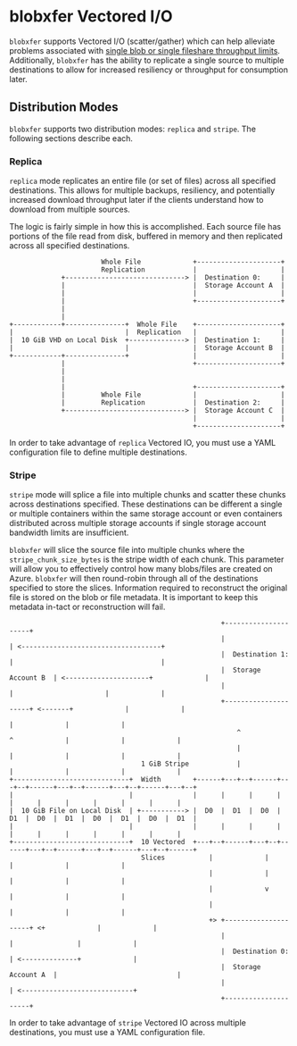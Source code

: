 # blobxfer Vectored I/O
`blobxfer` supports Vectored I/O (scatter/gather) which can help alleviate
problems associated with
[single blob or single fileshare throughput limits](https://docs.microsoft.com/en-us/azure/storage/storage-scalability-targets).
Additionally, `blobxfer` has the ability to replicate a single source to
multiple destinations to allow for increased resiliency or throughput for
consumption later.

## Distribution Modes
`blobxfer` supports two distribution modes: `replica` and `stripe`. The
following sections describe each.

### Replica
`replica` mode replicates an entire file (or set of files) across all
specified destinations. This allows for multiple backups, resiliency,
and potentially increased download throughput later if the clients understand
how to download from multiple sources.

The logic is fairly simple in how this is accomplished. Each source file
has portions of the file read from disk, buffered in memory and then
replicated across all specified destinations.

```
                       Whole File             +---------------------+
                       Replication            |                     |
             +------------------------------> |  Destination 0:     |
             |                                |  Storage Account A  |
             |                                |                     |
             |                                +---------------------+
             |
             |
+------------+---------------+  Whole File    +---------------------+
|                            |  Replication   |                     |
|  10 GiB VHD on Local Disk  +--------------> |  Destination 1:     |
|                            |                |  Storage Account B  |
+------------+---------------+                |                     |
             |                                +---------------------+
             |
             |
             |                                +---------------------+
             |         Whole File             |                     |
             |         Replication            |  Destination 2:     |
             +------------------------------> |  Storage Account C  |
                                              |                     |
                                              +---------------------+
```

In order to take advantage of `replica` Vectored IO, you must use a YAML
configuration file to define multiple destinations.

### Stripe
`stripe` mode will splice a file into multiple chunks and scatter these
chunks across destinations specified. These destinations can be different
a single or multiple containers within the same storage account or even
containers distributed across multiple storage accounts if single storage
account bandwidth limits are insufficient.

`blobxfer` will slice the source file into multiple chunks where the
`stripe_chunk_size_bytes` is the stripe width of each chunk. This parameter
will allow you to effectively control how many blobs/files are created on
Azure. `blobxfer` will then round-robin through all of the destinations
specified to store the slices. Information required to reconstruct the
original file is stored on the blob or file metadata. It is important to
keep this metadata in-tact or reconstruction will fail.

```
                                                     +---------------------+
                                                     |                     | <-----------------------------------+
                                                     |  Destination 1:     |                                     |
                                                     |  Storage Account B  | <---------------------+             |
                                                     |                     |                       |             |
                                                     +---------------------+ <-------+             |             |
                                                                                     |             |             |
                                                         ^             ^             |             |             |
                                                         |             |             |             |             |
                                 1 GiB Stripe            |             |             |             |             |
+-----------------------------+  Width        +------+---+--+------+---+--+------+---+--+------+---+--+------+---+--+
|                             |               |      |      |      |      |      |      |      |      |      |      |
|  10 GiB File on Local Disk  | +-----------> |  D0  |  D1  |  D0  |  D1  |  D0  |  D1  |  D0  |  D1  |  D0  |  D1  |
|                             |               |      |      |      |      |      |      |      |      |      |      |
+-----------------------------+  10 Vectored  +---+--+------+---+--+------+---+--+------+---+--+------+---+--+------+
                                 Slices           |             |             |             |             |
                                                  |             |             |             |             |
                                                  |             v             |             |             |
                                                  |                           |             |             |
                                                  +> +---------------------+ <+             |             |
                                                     |                     |                |             |
                                                     |  Destination 0:     | <--------------+             |
                                                     |  Storage Account A  |                              |
                                                     |                     | <----------------------------+
                                                     +---------------------+
```

In order to take advantage of `stripe` Vectored IO across multiple
destinations, you must use a YAML configuration file.
